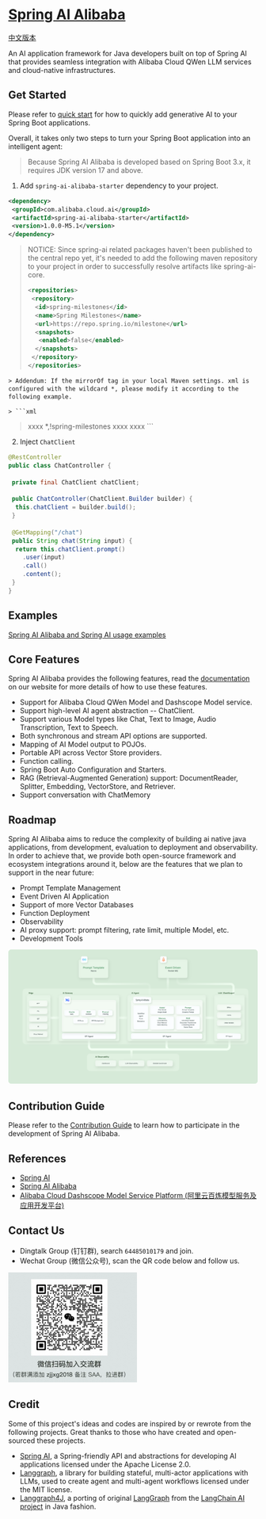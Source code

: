 # [Spring AI Alibaba](https://java2ai.com)

[中文版本](./README-zh.md)

An AI application framework for Java developers built on top of Spring AI that provides seamless integration with Alibaba Cloud QWen LLM services and cloud-native infrastructures.

## Get Started

Please refer to [quick start](https://java2ai.com/docs/dev/get-started/) for how to quickly add generative AI to your Spring Boot applications.

Overall, it takes only two steps to turn your Spring Boot application into an intelligent agent:

> Because Spring AI Alibaba is developed based on Spring Boot 3.x, it requires JDK version 17 and above.

1. Add `spring-ai-alibaba-starter` dependency to your project.

 ```xml
 <dependency>
  <groupId>com.alibaba.cloud.ai</groupId>
  <artifactId>spring-ai-alibaba-starter</artifactId>
  <version>1.0.0-M5.1</version>
 </dependency>
 ```

 > NOTICE: Since spring-ai related packages haven't been published to the central repo yet, it's needed to add the following maven repository to your project in order to successfully resolve artifacts like  spring-ai-core.
 >
 > ```xml
 > <repositories>
 >  <repository>
 >   <id>spring-milestones</id>
 >   <name>Spring Milestones</name>
 >   <url>https://repo.spring.io/milestone</url>
 >   <snapshots>
 >    <enabled>false</enabled>
 >   </snapshots>
 >  </repository>
 > </repositories>
 > ```
>
	> Addendum: If the mirrorOf tag in your local Maven settings. xml is configured with the wildcard *, please modify it according to the following example.
>
	> ```xml
 > <mirror>
 >   <id>xxxx</id>
 >   <mirrorOf>*,!spring-milestones</mirrorOf>
 >   <name>xxxx</name>
 >   <url>xxxx</url>
 > </mirror>
 > ```

2. Inject `ChatClient`

 ```java
 @RestController
 public class ChatController {

  private final ChatClient chatClient;

  public ChatController(ChatClient.Builder builder) {
   this.chatClient = builder.build();
  }

  @GetMapping("/chat")
  public String chat(String input) {
   return this.chatClient.prompt()
     .user(input)
     .call()
     .content();
  }
 }
 ```

## Examples

[Spring AI Alibaba and Spring AI usage examples](https://github.com/springaialibaba/spring-ai-alibaba-examples)

## Core Features

Spring AI Alibaba provides the following features, read the [documentation](https://java2ai.com/) on our website for more details of how to use these features.

* Support for Alibaba Cloud QWen Model and Dashscope Model service.
* Support high-level AI agent abstraction -- ChatClient.
* Support various Model types like Chat, Text to Image, Audio Transcription, Text to Speech.
* Both synchronous and stream API options are supported.
* Mapping of AI Model output to POJOs.
* Portable API across Vector Store providers.
* Function calling.
* Spring Boot Auto Configuration and Starters.
* RAG (Retrieval-Augmented Generation) support: DocumentReader, Splitter, Embedding, VectorStore, and Retriever.
* Support conversation with ChatMemory

## Roadmap

Spring AI Alibaba aims to reduce the complexity of building ai native java applications, from development, evaluation to deployment and observability. In order to achieve that, we provide both open-source framework and ecosystem integrations around it, below are the features that we plan to support in the near future:

* Prompt Template Management
* Event Driven AI Application
* Support of more Vector Databases
* Function Deployment
* Observability
* AI proxy support: prompt filtering, rate limit, multiple Model, etc.
* Development Tools

![ai-native-architecture](./docs/imgs/spring-ai-alibaba-arch.png)

## Contribution Guide

Please refer to the [Contribution Guide](./CONTRIBUTING.md) to learn how to participate in the development of Spring AI Alibaba.

## References

* [Spring AI](https://docs.spring.io/spring-ai/reference/index.html)
* [Spring AI Alibaba](https://java2ai.com/docs/dev/overview/)
* [Alibaba Cloud Dashscope Model Service Platform (阿里云百炼模型服务及应用开发平台)](https://help.aliyun.com/zh/model-studio/getting-started/what-is-model-studio/)

## Contact Us

* Dingtalk Group (钉钉群), search `64485010179` and join.
* Wechat Group (微信公众号), scan the QR code below and follow us.

<img src="./docs/imgs/wechat-account.png" style="width:260px;"/>

## Credit

Some of this project's ideas and codes are inspired by or rewrote from the following projects. Great thanks to those who have created and open-sourced these projects.

* [Spring AI](https://github.com/spring-projects/spring-ai), a Spring-friendly API and abstractions for developing AI applications licensed under the Apache License 2.0.
* [Langgraph](https://github.com/langchain-ai/langgraph), a library for building stateful, multi-actor applications with LLMs, used to create agent and multi-agent workflows licensed under the MIT license.
* [Langgraph4J](https://github.com/bsorrentino/langgraph4j), a porting of original [LangGraph](https://github.com/langchain-ai/langgraph) from the [LangChain AI project](https://github.com/langchain-ai) in Java fashion.
